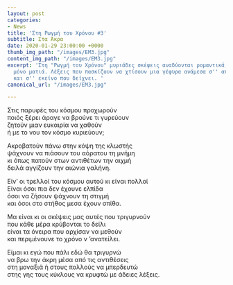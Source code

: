```yaml
---
layout: post
categories:
- News
title: 'Στη Ρωγμή του Χρόνου #3'
subtitle: Στα Άκρα
date: 2020-01-29 23:00:00 +0000
thumb_img_path: "/images/EM3.jpg"
content_img_path: "/images/EM3.jpg"
excerpt: 'Στη "Ρωγμή του Χρόνου" μυριάδες σκέψεις αναδύονται ρομαντικά, μέσα από μια
  μόνο ματιά. Λέξεις που πασκίζουν να χτίσουν μια γέφυρα ανάμεσα σ'' αυτό που μιλά
  και σ'' εκείνο που δείχνει. '
canonical_url: "/images/EM3.jpg"

---
```

Στις παρυφές του κόσμου προχωρούν  
ποιός ξέρει άραγε να βρούνε τι γυρεύουν  
ζητούν μιαν ευκαιρία να χαθούν  
ή με το νου τον κόσμο κυριεύουν;

Ακροβατούν πάνω στην κόψη της κλωστής  
 ψάχνουν να πιάσουν του αόρατου τη μνήμη  
 κι όπως πατούν στων αντιθέτων την αιχμή  
 δειλά αγγίζουν την αιώνια γαλήνη.

Είν’ οι τρελλοί του κόσμου αυτού κι είναι πολλοί  
 Είναι όσοι πια δεν έχουνε ελπίδα  
 όσοι να ζήσουν ψάχνουν τη στιγμή  
 και όσοι στο στήθος μεσα έχουν σπίθα.

Μα είναι κι οι σκέψεις μας αυτές που τριγυρνούν  
 που κάθε μέρα κρύβονται το δείλι  
 είναι τα όνειρα που αρχίσαν να μεθούν  
 και περιμένουνε το χρόνο ν ’ανατείλει.

Είμαι κι εγώ που πάλι εδώ θα τριγυρνώ  
 να βρω την άκρη μέσα από τις αντιθέσεις   
 στη μοναξιά ή στους πολλούς να μπερδευτώ  
 στης γης τους κύκλους να κρυφτώ με άδειες λέξεις.